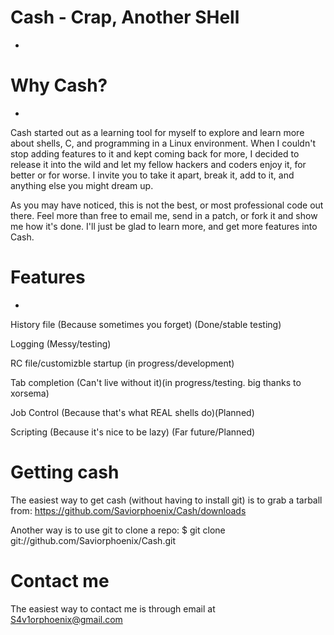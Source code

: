 Cash - Crap, Another SHell
====
-


Why Cash?
===
-
Cash started out as a learning tool for myself to explore 
and learn more about shells, C, and programming in a Linux environment. 
When I couldn't stop adding features to it and kept coming back for more,
I decided to release it into the wild and let my fellow hackers and coders 
enjoy it, for better or for worse. I invite you to take it apart, break it, 
add to it, and anything else you might dream up.

As you may have noticed, this is not the best, or most professional code
out there. Feel more than free to email me, send in a patch, or fork it and
show me how it's done. I'll just be glad to learn more, and get more features into Cash.

Features
===
-
History file (Because sometimes you forget) (Done/stable testing)

Logging (Messy/testing)

RC file/customizble startup (in progress/development)

Tab completion (Can't live without it)(in progress/testing. big thanks to xorsema)

Job Control (Because that's what REAL shells do)(Planned)

Scripting (Because it's nice to be lazy) (Far future/Planned)
  
Getting cash
===
The easiest way to get cash (without having to install git) is to grab a tarball from:
https://github.com/Saviorphoenix/Cash/downloads

Another way is to use git to clone a repo:
$ git clone git://github.com/Saviorphoenix/Cash.git


Contact me
===
The easiest way to contact me is through email at S4v1orphoenix@gmail.com